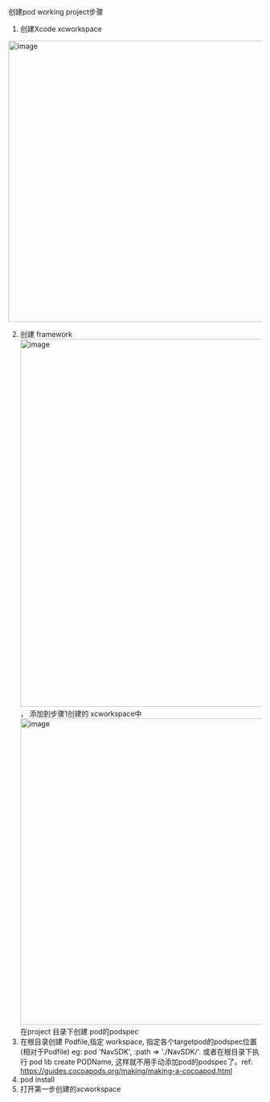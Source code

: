 创建pod working project步骤
1. 创建Xcode xcworkspace
<img width="558" alt="image" src="https://github.com/dong2dong3/pod_sdk_testing/assets/13480371/5dd978cb-638a-449b-80c0-f6ba5ed6e7ce">

2. 创建 framework <img width="730" alt="image" src="https://github.com/dong2dong3/pod_sdk_testing/assets/13480371/3ac603b0-4983-4b62-827e-4003edca8852">， 添加到步骤1创建的 xcworkspace中
   <img width="608" alt="image" src="https://github.com/dong2dong3/pod_sdk_testing/assets/13480371/9666c949-8019-4621-b5e4-2af4d93861bc"> 在project 目录下创建 pod的podspec
3. 在根目录创建 Podfile,指定 workspace, 指定各个targetpod的podspec位置(相对于Podfile) eg: pod 'NavSDK', :path => './NavSDK/'.
   或者在根目录下执行 pod lib create PODName, 这样就不用手动添加pod的podspec了。ref: https://guides.cocoapods.org/making/making-a-cocoapod.html
4. pod install
5. 打开第一步创建的xcworkspace

